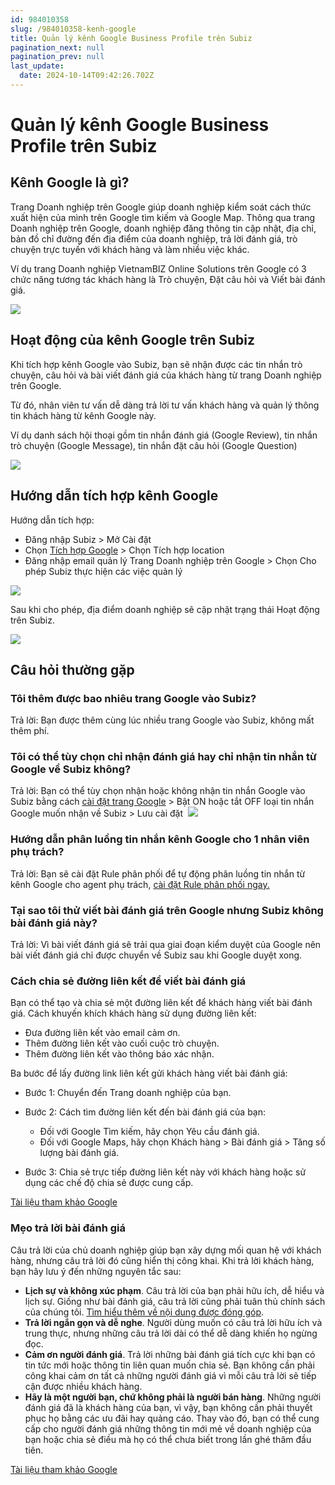 ```yaml
---
id: 984010358
slug: /984010358-kenh-google
title: Quản lý kênh Google Business Profile trên Subiz
pagination_next: null
pagination_prev: null
last_update:
  date: 2024-10-14T09:42:26.702Z
---
```


# Quản lý kênh Google Business Profile trên Subiz

## Kênh Google là gì?


Trang Doanh nghiệp trên Google giúp doanh nghiệp kiểm soát cách thức xuất hiện của mình trên Google tìm kiếm và Google Map. Thông qua trang Doanh nghiệp trên Google, doanh nghiệp đăng thông tin cập nhật, địa chỉ, bản đồ chỉ đường đến địa điểm của doanh nghiệp, trả lời đánh giá, trò chuyện trực tuyến với khách hàng và làm nhiều việc khác.



Ví dụ trang Doanh nghiệp VietnamBIZ Online Solutions trên Google có 3 chức năng tương tác khách hàng là Trò chuyện, Đặt câu hỏi và Viết bài đánh giá.




![](https://vcdn.subiz-cdn.com/file/fisgyrdinnurndamqrix_acpxkgumifuoofoosble/unnamed.png)

## Hoạt động của kênh Google trên Subiz


Khi tích hợp kênh Google vào Subiz, bạn sẽ nhận được các tin nhắn trò chuyện, câu hỏi và bài viết đánh giá của khách hàng từ trang Doanh nghiệp trên Google.

Từ đó, nhân viên tư vấn dễ dàng trả lời tư vấn khách hàng và quản lý thông tin khách hàng từ kênh Google này.



Ví dụ danh sách hội thoại gồm tin nhắn đánh giá (Google Review), tin nhắn trò chuyện (Google Message), tin nhắn đặt câu hỏi (Google Question)


![](https://vcdn.subiz-cdn.com/file/fisgyravyjercwnwocau_acpxkgumifuoofoosble/unnamed.png)

## Hướng dẫn tích hợp kênh Google


Hướng dẫn tích hợp:

- Đăng nhập Subiz > Mở Cài đặt
- Chọn [Tích hợp Google](https://app.subiz.com.vn/settings/google-review) > Chọn Tích hợp location
- Đăng nhập email quản lý Trang Doanh nghiệp trên Google > Chọn Cho phép Subiz thực hiện các việc quản lý


![](https://vcdn.subiz-cdn.com/file/fisgyrawdigfekjaumiq_acpxkgumifuoofoosble/unnamed.png)




Sau khi cho phép, địa điểm doanh nghiệp sẽ cập nhật trạng thái Hoạt động trên Subiz.




![](https://vcdn.subiz-cdn.com/file/fisgyrawgwkabpxkgrid_acpxkgumifuoofoosble/unnamed.png)



## Câu hỏi thường gặp



### Tôi thêm được bao nhiêu trang Google vào Subiz?


Trả lời: Bạn được thêm cùng lúc nhiều trang Google vào Subiz, không mất thêm phí.
### Tôi có thể tùy chọn chỉ nhận đánh giá hay chỉ nhận tin nhắn từ Google về Subiz không?


Trả lời: Bạn có thể tùy chọn nhận hoặc không nhận tin nhắn Google vào Subiz bằng cách [cài đặt trang Google](https://app.subiz.com.vn/settings/google-review) > Bật ON hoặc tắt OFF loại tin nhắn Google muốn nhận về Subiz > Lưu cài đặt 
![](https://vcdn.subiz-cdn.com/file/fisgyrawkawakpbeeukp_acpxkgumifuoofoosble/unnamed.png)

### Hướng dẫn phân luồng tin nhắn kênh Google cho 1 nhân viên phụ trách?




Trả lời: Bạn sẽ cài đặt Rule phân phối để tự động phân luồng tin nhắn từ kênh Google cho agent phụ trách, [cài đặt Rule phân phối ngay.](https://app.subiz.com.vn/settings/rule-setting)
### Tại sao tôi thử viết bài đánh giá trên Google nhưng Subiz không bài đánh giá này?




Trả lời: Vì bài viết đánh giá sẽ trải qua giai đoạn kiểm duyệt của Google nên bài viết đánh giá chỉ được chuyển về Subiz sau khi Google duyệt xong. 


### Cách chia sẻ đường liên kết để viết bài đánh giá




Bạn có thể tạo và chia sẻ một đường liên kết để khách hàng viết bài đánh giá. Cách khuyến khích khách hàng sử dụng đường liên kết:

- Đưa đường liên kết vào email cảm ơn.
- Thêm đường liên kết vào cuối cuộc trò chuyện.
- Thêm đường liên kết vào thông báo xác nhận.



Ba bước để lấy đường link liên kết gửi khách hàng viết bài đánh giá:

- Bước 1: Chuyển đến Trang doanh nghiệp của bạn.
- Bước 2: Cách tìm đường liên kết đến bài đánh giá của bạn:

    - Đối với Google Tìm kiếm, hãy chọn Yêu cầu đánh giá.
    - Đối với Google Maps, hãy chọn Khách hàng > Bài đánh giá > Tăng số lượng bài đánh giá.

- Bước 3: Chia sẻ trực tiếp đường liên kết này với khách hàng hoặc sử dụng các chế độ chia sẻ được cung cấp.

[Tài liệu tham khảo Google](https://support.google.com/business/answer/3474122?hl=vi&sjid=5941820785337518414-AP#)


### Mẹo trả lời bài đánh giá


Câu trả lời của chủ doanh nghiệp giúp bạn xây dựng mối quan hệ với khách hàng, nhưng câu trả lời đó cũng hiển thị công khai. Khi trả lời khách hàng, bạn hãy lưu ý đến những nguyên tắc sau:

- **Lịch sự và không xúc phạm**. Câu trả lời của bạn phải hữu ích, dễ hiểu và lịch sự. Giống như bài đánh giá, câu trả lời cũng phải tuân thủ chính sách của chúng tôi. [Tìm hiểu thêm về nội dung được đóng góp](https://support.google.com/contributionpolicy/answer/7400114).
- **Trả lời ngắn gọn và dễ nghe**. Người dùng muốn có câu trả lời hữu ích và trung thực, nhưng những câu trả lời dài có thể dễ dàng khiến họ ngừng đọc.
- **Cảm ơn người đánh giá**. Trả lời những bài đánh giá tích cực khi bạn có tin tức mới hoặc thông tin liên quan muốn chia sẻ. Bạn không cần phải công khai cảm ơn tất cả những người đánh giá vì mỗi câu trả lời sẽ tiếp cận được nhiều khách hàng.
- **Hãy là một người bạn, chứ không phải là người bán hàng**. Những người đánh giá đã là khách hàng của bạn, vì vậy, bạn không cần phải thuyết phục họ bằng các ưu đãi hay quảng cáo. Thay vào đó, bạn có thể cung cấp cho người đánh giá những thông tin mới mẻ về doanh nghiệp của bạn hoặc chia sẻ điều mà họ có thể chưa biết trong lần ghé thăm đầu tiên.

[Tài liệu tham khảo Google](https://support.google.com/business/answer/3474050?sjid=5941820785337518414-AP#zippy=%2Cc%C3%A1c-ph%C6%B0%C6%A1ng-ph%C3%A1p-hay-nh%E1%BA%A5t-%C4%91%E1%BB%83-tr%E1%BA%A3-l%E1%BB%9Di-b%C3%A0i-%C4%91%C3%A1nh-gi%C3%A1-ti%C3%AAu-c%E1%BB%B1c%2Cvi%E1%BA%BFt-c%C3%A2u-tr%E1%BA%A3-l%E1%BB%9Di-h%E1%BB%AFu-%C3%ADch)